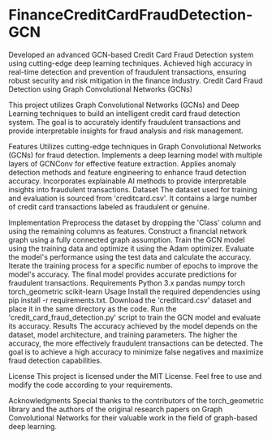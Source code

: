 # FinanceCreditCardFraudDetection-GCN
Developed an advanced GCN-based Credit Card Fraud Detection system using cutting-edge deep learning techniques. Achieved high accuracy in real-time detection and prevention of fraudulent transactions, ensuring robust security and risk mitigation in the finance industry.
Credit Card Fraud Detection using Graph Convolutional Networks (GCNs)

This project utilizes Graph Convolutional Networks (GCNs) and Deep Learning techniques to build an intelligent credit card fraud detection system. The goal is to accurately identify fraudulent transactions and provide interpretable insights for fraud analysis and risk management.

Features
Utilizes cutting-edge techniques in Graph Convolutional Networks (GCNs) for fraud detection.
Implements a deep learning model with multiple layers of GCNConv for effective feature extraction.
Applies anomaly detection methods and feature engineering to enhance fraud detection accuracy.
Incorporates explainable AI methods to provide interpretable insights into fraudulent transactions.
Dataset
The dataset used for training and evaluation is sourced from 'creditcard.csv'. It contains a large number of credit card transactions labeled as fraudulent or genuine.

Implementation
Preprocess the dataset by dropping the 'Class' column and using the remaining columns as features.
Construct a financial network graph using a fully connected graph assumption.
Train the GCN model using the training data and optimize it using the Adam optimizer.
Evaluate the model's performance using the test data and calculate the accuracy.
Iterate the training process for a specific number of epochs to improve the model's accuracy.
The final model provides accurate predictions for fraudulent transactions.
Requirements
Python 3.x
pandas
numpy
torch
torch_geometric
scikit-learn
Usage
Install the required dependencies using pip install -r requirements.txt.
Download the 'creditcard.csv' dataset and place it in the same directory as the code.
Run the 'credit_card_fraud_detection.py' script to train the GCN model and evaluate its accuracy.
Results
The accuracy achieved by the model depends on the dataset, model architecture, and training parameters. The higher the accuracy, the more effectively fraudulent transactions can be detected. The goal is to achieve a high accuracy to minimize false negatives and maximize fraud detection capabilities.

License
This project is licensed under the MIT License. Feel free to use and modify the code according to your requirements.

Acknowledgments
Special thanks to the contributors of the torch_geometric library and the authors of the original research papers on Graph Convolutional Networks for their valuable work in the field of graph-based deep learning.
